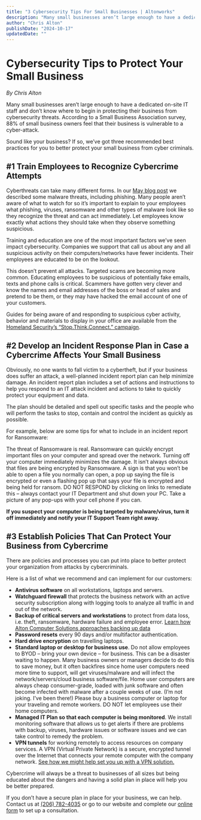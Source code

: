 ```yaml
---
title: "3 Cybersecurity Tips For Small Businesses | Altonworks"
description: "Many small businesses aren’t large enough to have a dedicated on-site IT staff and don’t know where to begin in protecting their business from cybersecurity threats."
author: "Chris Alton"
publishDate: "2024-10-17"
updatedDate: ""
---
```


# Cybersecurity Tips to Protect Your Small Business

_By Chris Alton_

Many small businesses aren’t large enough to have a dedicated on-site IT staff and don’t know where to begin in protecting their business from cybersecurity threats. According to a Small Business Association survey, 88% of small business owners feel that their business is vulnerable to a cyber-attack.

Sound like your business? If so, we’ve got three recommended best practices for you to better protect your small business from cyber criminals.

## #1 Train Employees to Recognize Cybercrime Attempts

Cyberthreats can take many different forms. In our [May blog post](./malware) we described some malware threats, including phishing. Many people aren’t aware of what to watch for so it’s important to explain to your employees what phishing, viruses, ransomware and other types of malware look like so they recognize the threat and can act immediately. Let employees know exactly what actions they should take when they observe something suspicious.

Training and education are one of the most important factors we’ve seen impact cybersecurity. Companies we support that call us about any and all suspicious activity on their computers/networks have fewer incidents. Their employees are educated to be on the lookout.

This doesn’t prevent all attacks. Targeted scams are becoming more common. Educating employees to be suspicious of potentially fake emails, texts and phone calls is critical. Scammers have gotten very clever and know the names and email addresses of the boss or head of sales and pretend to be them, or they may have hacked the email account of one of your customers.

Guides for being aware of and responding to suspicious cyber activity, behavior and materials to display in your office are available from the [Homeland Security’s “Stop.Think.Connect.” campaign](https://www.dhs.gov/publication/stopthinkconnect-promotional-materials).

## #2 Develop an Incident Response Plan in Case a Cybercrime Affects Your Small Business

Obviously, no one wants to fall victim to a cybertheft, but if your business does suffer an attack, a well-planned incident report plan can help minimize damage. An incident report plan includes a set of actions and instructions to help you respond to an IT attack incident and actions to take to quickly protect your equipment and data.

The plan should be detailed and spell out specific tasks and the people who will perform the tasks to stop, contain and control the incident as quickly as possible.

For example, below are some tips for what to include in an incident report for Ransomware:

The threat of Ransomware is real. Ransomware can quickly encrypt important files on your computer and spread over the network. Turning off your computer immediately minimizes the damage. It isn’t always obvious that files are being encrypted by Ransomware. A sign is that you won’t be able to open a file you normally can open, a pop up saying the file is encrypted or even a flashing pop up that says your file is encrypted and being held for ransom. DO NOT RESPOND by clicking on links to remediate this – always contact your IT Department and shut down your PC. Take a picture of any pop-ups with your cell phone if you can.

**If you suspect your computer is being targeted by malware/virus, turn it off immediately and notify your IT Support Team right away.**

## #3 Establish Policies That Can Protect Your Business from Cybercrime

There are policies and processes you can put into place to better protect your organization from attacks by cybercriminals.

Here is a list of what we recommend and can implement for our customers:

- **Antivirus software** on all workstations, laptops and servers.
- **Watchguard firewall** that protects the business network with an active security subscription along with logging tools to analyze all traffic in and out of the network.
- **Backup of critical servers and workstations** to protect from data loss, i.e. theft, ransomware, hardware failure and employee error. [Learn how Alton Computer Solutions approaches backing up data](/solutions/backup)
- **Password resets** every 90 days and/or multifactor authentication.
- **Hard drive encryption** on travelling laptops.
- **Standard laptop or desktop for business use**. Do not allow employees to BYOD – bring your own device – for business. This can be a disaster waiting to happen. Many business owners or managers decide to do this to save money, but it often backfires since home user computers need more time to support, will get viruses/malware and will infect the network/servers/cloud business software/file. Home user computers are always cheap consumer-grade, loaded with junk software and often become infected with malware after a couple weeks of use. (I’m not joking. I’ve been there!) Please buy a business computer or laptop for your traveling and remote workers. DO NOT let employees use their home computers.
- **Managed IT Plan so that each computer is being monitored**. We install monitoring software that allows us to get alerts if there are problems with backup, viruses, hardware issues or software issues and we can take control to remedy the problem.
- **VPN tunnels** for working remotely to access resources on company services. A VPN (Virtual Private Network) is a secure, encrypted tunnel over the Internet that connects your remote computer with the company network. [See how we might help set you up with a VPN solution.](/solutions/firewall)

Cybercrime will always be a threat to businesses of all sizes but being educated about the dangers and having a solid plan in place will help you be better prepared.

If you don’t have a secure plan in place for your business, we can help. Contact us at [(206) 782-4035](<tel:(206)782-4035>) or go to our website and complete our [online form](/#services-contact) to set up a consultation.
